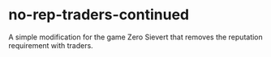 # no-rep-traders-continued
A simple modification for the game Zero Sievert that removes the reputation requirement with traders.
